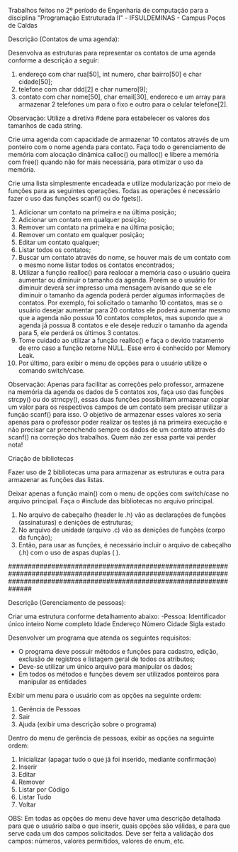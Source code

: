 Trabalhos feitos no 2º período de Engenharia de computação para a disciplina "Programação Estruturada II" - IFSULDEMINAS - Campus Poços de Caldas

Descrição (Contatos de uma agenda):

Desenvolva as estruturas para representar os contatos de uma agenda conforme a descrição a seguir:
1. endereço com char rua[50], int numero, char bairro[50] e char cidade[50];
2. telefone com char ddd[2] e char numero[9];
3. contato com char nome[50], char email[30], endereco e um array para armazenar 2 telefones um para o fixo e outro para o celular telefone[2].

Observação: Utilize a diretiva #dene para estabelecer os valores dos tamanhos de cada string.

Crie uma agenda com capacidade de armazenar 10 contatos através de um ponteiro com o nome agenda para contato. Faça todo o gerenciamento de memória com alocação dinâmica calloc() ou malloc() e libere a memória com free() quando não for mais necessária, para otimizar o uso da memória.

Crie uma lista simplesmente encadeada e utilize modularização por meio de funções para as seguintes operações. Todas as operações é necessário fazer o uso das funções scanf() ou do fgets().

1. Adicionar um contato na primeira e na última posição;
2. Adicionar um contato em qualquer posição;
3. Remover um contato na primeira e na última posição;
4. Remover um contato em qualquer posição;
5. Editar um contato qualquer;
6. Listar todos os contatos;
7. Buscar um contato através do nome, se houver mais de um contato com o mesmo nome listar todos os contatos encontrados;
8. Utilizar a função realloc() para realocar a memória caso o usuário queira aumentar ou diminuir o tamanho da agenda. Porém se o usuário for diminuir deverá ser impresso uma mensagem avisando que se ele diminuir o tamanho da agenda poderá perder algumas informações de contatos. Por exemplo, foi solicitado o tamanho 10 contatos, mas se o usuário desejar aumentar para 20 contatos ele poderá aumentar mesmo que a agenda não possua 10 contatos completos, mas supondo que a agenda já possua 8 contatos e ele deseje reduzir o tamanho da agenda para 5, ele perderá os últimos 3 contatos.
9. Tome cuidado ao utilizar a função realloc() e faça o devido tratamento de erro caso a função retorne NULL. Esse erro é conhecido por Memory Leak.
10. Por último, para exibir o menu de opções para o usuário utilize o comando switch/case.

Observação: Apenas para facilitar as correções pelo professor, armazene na memória da agenda os dados de 5 contatos xos, faça uso das funções strcpy() ou do strncpy(), essas duas funções possibilitam armazenar copiar um valor para os respectivos campos de um contato sem precisar utilizar a função scanf() para isso. O
objetivo de armazenar esses valores xo seria apenas para o professor poder realizar os testes já na primeira execução e não precisar car preenchendo sempre os dados de um contato através do scanf() na correção dos trabalhos. Quem não zer essa parte vai perder nota!

Criação de bibliotecas

Fazer uso de 2 bibliotecas uma para armazenar as estruturas e outra para armazenar as funções das listas.

Deixar apenas a função main() com o menu de opções com switch/case no arquivo principal. Faça o #include das bibliotecas no arquivo principal.

1. No arquivo de cabeçalho (header le .h) vão as declarações de funções (assinaturas) e denições de estruturas;
2. No arquivo de unidade (arquivo .c) vão as denições de funções (corpo da função);
3. Então, para usar as funções, é necessário incluir o arquivo de cabeçalho (.h) com o uso de aspas duplas
( ).

##############################################################################################################################################################################

Descrição (Gerenciamento de pessoas):

Criar uma estrutura conforme detalhamento abaixo:
-Pessoa:
Identificador único inteiro
Nome completo
Idade
Endereço
Número
Cidade
Sigla estado

Desenvolver um programa que atenda os seguintes requisitos:
- O programa deve possuir métodos e funções para cadastro, edição, exclusão de registros e listagem geral de todos os atributos;
- Deve-se utilizar um único arquivo para manipular os dados;
- Em todos os métodos e funções devem ser utilizados ponteiros para manipular as entidades

Exibir um menu para o usuário com as opções na seguinte ordem:
1. Gerência de Pessoas
2. Sair
3. Ajuda (exibir uma descrição sobre o programa)

Dentro do menu de gerência de pessoas, exibir as opções na seguinte ordem:
1. Inicializar (apagar tudo o que já foi inserido, mediante confirmação)
2. Inserir
3. Editar
4. Remover
5. Listar por Código
6. Listar Tudo
7. Voltar

OBS: Em todas as opções do menu deve haver uma descrição detalhada para que o usuário saiba o que inserir,
quais opções são válidas, e para que serve cada um dos campos solicitados. Deve ser feita a validação dos
campos: números, valores permitidos, valores de enum, etc.
